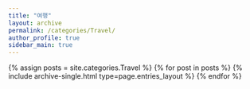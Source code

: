 ```yaml
---
title: "여행"
layout: archive
permalink: /categories/Travel/
author_profile: true
sidebar_main: true
---
```



{% assign posts = site.categories.Travel %}
{% for post in posts %} {% include archive-single.html type=page.entries_layout %} {% endfor %}